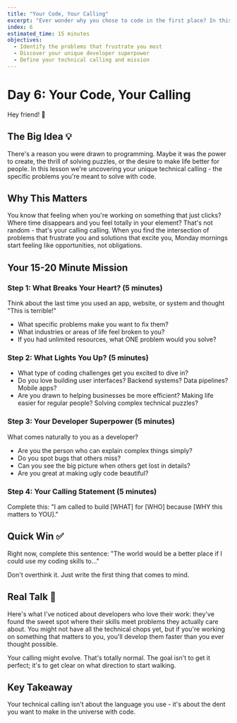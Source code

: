 ```yaml
---
title: "Your Code, Your Calling"
excerpt: "Ever wonder why you chose to code in the first place? In this lesson we're discovering the specific problems you're meant to solve and the developer you're meant to become."
index: 6
estimated_time: 15 minutes
objectives:
  - Identify the problems that frustrate you most
  - Discover your unique developer superpower
  - Define your technical calling and mission
---
```


# Day 6: Your Code, Your Calling

Hey friend! 👋

## The Big Idea 💡

There's a reason you were drawn to programming. Maybe it was the power to create, the thrill of solving puzzles, or the desire to make life better for people. In this lesson we're uncovering your unique technical calling - the specific problems you're meant to solve with code.

## Why This Matters

You know that feeling when you're working on something that just clicks? Where time disappears and you feel totally in your element? That's not random - that's your calling calling. When you find the intersection of problems that frustrate you and solutions that excite you, Monday mornings start feeling like opportunities, not obligations.

## Your 15-20 Minute Mission

### Step 1: What Breaks Your Heart? (5 minutes)

Think about the last time you used an app, website, or system and thought "This is terrible!"

- What specific problems make you want to fix them?
- What industries or areas of life feel broken to you?
- If you had unlimited resources, what ONE problem would you solve?

### Step 2: What Lights You Up? (5 minutes)

- What type of coding challenges get you excited to dive in?
- Do you love building user interfaces? Backend systems? Data pipelines? Mobile apps?
- Are you drawn to helping businesses be more efficient? Making life easier for regular people? Solving complex technical puzzles?

### Step 3: Your Developer Superpower (5 minutes)

What comes naturally to you as a developer?

- Are you the person who can explain complex things simply?
- Do you spot bugs that others miss?
- Can you see the big picture when others get lost in details?
- Are you great at making ugly code beautiful?

### Step 4: Your Calling Statement (5 minutes)

Complete this: "I am called to build [WHAT] for [WHO] because [WHY this matters to YOU]."

## Quick Win ✅

Right now, complete this sentence: "The world would be a better place if I could use my coding skills to..."

Don't overthink it. Just write the first thing that comes to mind.

## Real Talk 💬

Here's what I've noticed about developers who love their work: they've found the sweet spot where their skills meet problems they actually care about. You might not have all the technical chops yet, but if you're working on something that matters to you, you'll develop them faster than you ever thought possible.

Your calling might evolve. That's totally normal. The goal isn't to get it perfect; it's to get clear on what direction to start walking.

## Key Takeaway

Your technical calling isn't about the language you use - it's about the dent you want to make in the universe with code.
